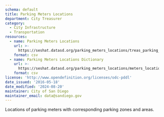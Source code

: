```yaml
---
schema: default
title: Parking Meters Locations
department: City Treasurer
category:
  - City Infrastructure
  - Transportation
resources:
  - name: Parking Meters Locations
    url: >-
      https://seshat.datasd.org/parking_meters_locations/treas_parking_meters_loc_datasd.csv
    format: csv
  - name: Parking Meters Locations Dictionary
    url: >-
      https://seshat.datasd.org/parking_meters_locations/meters_locations_dictionary_datasd.csv
    format: csv
license: 'http://www.opendefinition.org/licenses/odc-pddl'
date_issued: '2016-05-18'
date_modified: '2024-08-20'
maintainer: City of San Diego
maintainer_email: data@sandiego.gov
---
```

Locations of parking meters with corresponding parking zones and areas.
